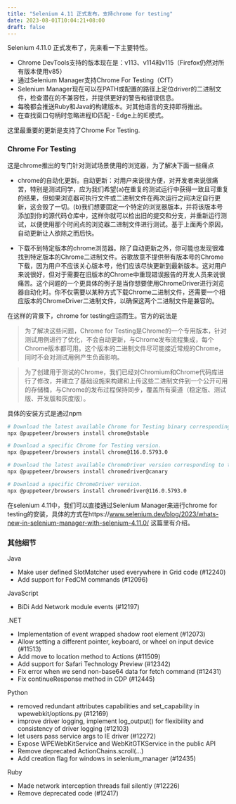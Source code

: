 ```yaml
---
title: "Selenium 4.11 正式发布，支持chrome for testing"
date: 2023-08-01T10:04:21+08:00
draft: false
---
```


Selenium 4.11.0 正式发布了，先来看一下主要特性。

- Chrome DevTools支持的版本现在是：v113、v114和v115（Firefox仍然对所有版本使用v85）
- 通过Selenium Manager支持Chrome For Testing（CfT）
- Selenium Manager现在可以在PATH或配置的路径上定位driver的二进制文件，检查潜在的不兼容性，并提供更好的警告和错误信息。
- 每晚都会推送Ruby和Java的构建版本。对其他语言的支持即将推出。
- 在查找窗口句柄时忽略进程ID匹配 - Edge上的IE模式。 


这里最重要的更新是支持了Chrome For Testing.

### Chrome For Testing 

这是chrome推出的专门针对测试场景使用的浏览器，为了解决下面一些痛点

- chrome的自动化更新。自动更新：对用户来说很方便，对开发者来说很痛苦，特别是测试同学，应为我们希望(a)在重复的测试运行中获得一致且可重复的结果，但如果浏览器可执行文件或二进制文件在两次运行之间决定自行更新，这会毁了一切。(b)我们想要固定一个特定的浏览器版本，并将该版本号添加到你的源代码仓库中，这样你就可以检出旧的提交和分支，并重新运行测试，以便使用那个时间点的浏览器二进制文件进行测试。基于上面两个原因，自动更新让人欲除之而后快。

- 下载不到特定版本的chrome浏览器。除了自动更新之外，你可能也发现很难找到特定版本的Chrome二进制文件。谷歌故意不提供带有版本号的Chrome下载，因为用户不应该关心版本号，他们应该尽快更新到最新版本。这对用户来说很好，但对于需要在旧版本的Chrome中重现错误报告的开发人员来说很痛苦。这个问题的一个更具体的例子是当你想要使用ChromeDriver进行浏览器自动化时。你不仅需要以某种方式下载Chrome二进制文件，还需要一个相应版本的ChromeDriver二进制文件，以确保这两个二进制文件是兼容的。

在这样的背景下，chrome for testing应运而生。官方的说法是

> 为了解决这些问题，Chrome for Testing是Chrome的一个专用版本，针对测试用例进行了优化，不会自动更新，与Chrome发布流程集成，每个Chrome版本都可用。这个版本的二进制文件尽可能接近常规的Chrome，同时不会对测试用例产生负面影响。

> 为了创建用于测试的Chrome，我们已经对Chromium和Chrome代码库进行了修改，并建立了基础设施来构建和上传这些二进制文件到一个公开可用的存储桶，与Chrome的发布过程保持同步，覆盖所有渠道（稳定版、测试版、开发版和灰度版）。

具体的安装方式是通过npm

```bash
# Download the latest available Chrome for Testing binary corresponding to the Stable channel.
npx @puppeteer/browsers install chrome@stable

# Download a specific Chrome for Testing version.
npx @puppeteer/browsers install chrome@116.0.5793.0

# Download the latest available ChromeDriver version corresponding to the Canary channel.
npx @puppeteer/browsers install chromedriver@canary

# Download a specific ChromeDriver version.
npx @puppeteer/browsers install chromedriver@116.0.5793.0
```

在selenium 4.11中，我们可以直接通过Selenium Manager来进行chrome for testing的安装，具体的方式在https://www.selenium.dev/blog/2023/whats-new-in-selenium-manager-with-selenium-4.11.0/ 这篇里有介绍。

### 其他细节

Java
- Make user defined SlotMatcher used everywhere in Grid code (#12240)
- Add support for FedCM commands (#12096)

JavaScript
- BiDi Add Network module events (#12197)

.NET
- Implementation of event wrapped shadow root element (#12073)
- Allow setting a different pointer, keyboard, or wheel on input device (#11513)
- Add move to location method to Actions (#11509)
- Add support for Safari Technology Preview (#12342)
- Fix error when we send non-base64 data for fetch command (#12431)
- Fix continueResponse method in CDP (#12445)

Python
- removed redundant attributes capabilities and set_capability in wpewebkit/options.py (#12169)
- improve driver logging, implement log_output() for flexibility and consistency of driver logging (#12103)
- let users pass service args to IE driver (#12272)
- Expose WPEWebKitService and WebKitGTKService in the public API
- Remove deprecated ActionChains.scroll(...)
- Add creation flag for windows in selenium_manager (#12435)

Ruby
- Made network interception threads fail silently (#12226)
- Remove deprecated code (#12417)

